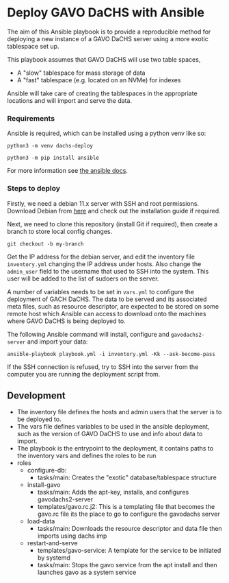 # Deploy GAVO DaCHS with Ansible

The aim of this Ansible playbook is to provide a reproducible method for
deploying a new instance of a GAVO DaCHS server using a more exotic tablespace
set up.

This playbook assumes that GAVO DaCHS will use two table spaces,

- A "slow" tablespace for mass storage of data
- A "fast" tablespace (e.g. located on an NVMe) for indexes

Ansible will take care of creating the tablespaces in the appropriate locations
and will import and serve the data.

### Requirements

Ansible is required, which can be installed using a python venv like so:

```python3 -m venv dachs-deploy```

```python3 -m pip install ansible```

For more information see [the ansible docs](https://docs.ansible.com/ansible/latest/installation_guide/index.html).

### Steps to deploy

Firstly, we need a debian 11.x server with SSH and root permissions. Download
Debian from [here](https://www.debian.org/download) and check out the
installation guide if required.

Next, we need to clone this repository (install Git if required), then create a
branch to store local config changes.

```git checkout -b my-branch```

Get the IP address for the debian server, and edit the inventory file
`inventory.yml` changing the IP address under hosts. Also change the
`admin_user` field to the username that used to SSH into the system. This user
will be added to the list of sudoers on the server.

A number of variables needs to be set in `vars.yml` to configure the deployment
of GACH DaCHS. The data to be served and its associated meta files, such as
resource descriptor, are expected to be stored on some remote host which
Ansible can access to download onto the machines where GAVO DaCHS is being
deployed to.

The following Ansible command will install, configure and
`gavodachs2-server` and import your data:

```ansible-playbook playbook.yml -i inventory.yml -Kk --ask-become-pass```

If the SSH connection is refused, try to SSH into the server from the computer
you are running the deployment script from.

## Development

- The inventory file defines the hosts and admin users that the server is to be
  deployed to.
- The vars file defines variables to be used in the ansible deployment, such as
  the version of GAVO DaCHS to use and info about data to import.
- The playbook is the entrypoint to the deployment, it contains paths to the
  inventory vars and defines the roles to be run
- roles
    -  configure-db:
       -  tasks/main: Creates the "exotic" database/tablespace structure
    - install-gavo
        - tasks/main: Adds the apt-key, installs, and configures gavodachs2-server
        - templates/gavo.rc.j2: This is a templating file that becomes the
          gavo.rc file its the place to go to configure the gavodachs server
    - load-data
        - tasks/main: Downloads the resource descriptor and data file then
          imports using dachs imp
    - restart-and-serve
        - templates/gavo-service: A template for the service to be initiated by
          systemd
        - tasks/main: Stops the gavo service from the apt install and then
          launches gavo as a system service

